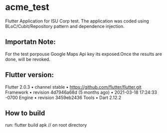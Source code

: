 # acme_test

Flutter Application for ISU Corp test.
The application was coded using BLoC/Cubit/Repository pattern and dependence injection.

## Importatn Note:
For the test porpouse Google Maps Api key its exposed.Once the results are done, will be revoked.

## Flutter version:
Flutter 2.0.3 • channel stable • https://github.com/flutter/flutter.git
Framework • revision 4d7946a68d (5 months ago) • 2021-03-18 17:24:33 -0700
Engine • revision 3459eb2436
Tools • Dart 2.12.2


## How to build
run: flutter build apk // on root directory
